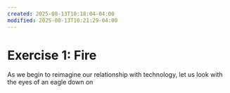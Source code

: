 ```yaml
---
created: 2025-08-13T10:18:04-04:00
modified: 2025-08-13T10:21:29-04:00
---
```


# Exercise 1: Fire

As we begin to reimagine our relationship with technology, let us look with the eyes of an eagle down on

